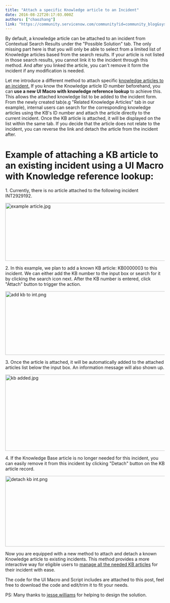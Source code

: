 ```yaml
---
title: "Attach a specific Knowledge article to an Incident"
date: 2016-08-22T20:17:03.000Z
authors: ["chaozhang"]
link: "https://community.servicenow.com/community?id=community_blog&sys_id=059ceae1dbd0dbc01dcaf3231f9619df"
---
```

<p><span class="s1">By default, a knowledge article can be attached to an incident from Contextual Search Results under the "Possible Solution" tab. The only missing part here is that you will only be able to select from a limited list of Knowledge articles based from the search results. If your article is not listed in those search results, you cannot link it to the incident through this method. And after you linked the article, you can't remove it form the incident if any modification is needed.</span></p><p class="p1"></p><p class="p1"><span class="s1">Let me introduce a different method to attach specific <a title="ocs.servicenow.com/bundle/geneva-servicenow-platform/page/administer/contextual_search/concept/c_DeflectResolve.html" href="https://docs.servicenow.com/bundle/geneva-servicenow-platform/page/administer/contextual_search/concept/c_DeflectResolve.html">knowledge articles to an incident.</a> If you know the Knowledge article ID number beforehand, you can<strong> use a new UI Macro with knowledge reference lookup</strong> to achieve this. This allows the attached knowledge list to be added to the incident form. From the newly created tab(e.g "Related Knowledge Articles" tab in our example), internal users can search for the corresponding knowledge articles using the KB's ID number and attach the article directly to the current incident. Once the KB article is attached, it will be displayed on the list within the same tab. If you decide that the article does not relate to the incident, you can reverse the link and detach the article from the incident after.</span></p><p class="p1"></p><h1 class="p1">Example of attaching a KB article to an existing incident using a UI Macro with Knowledge reference lookup:</h1><p class="p1"></p><p class="p1">1. Currently, there is no article attached to the following incident INT2929192.</p><p class="p1"><img   alt="example article.jpg" class="image-6 jive-image" src="be5bb4cadbdcdfc03eb27a9e0f9619d0.iix" style="width: 620px; height: 183px; display: block; margin-left: auto; margin-right: auto;"/></p><p class="p1"></p><p class="p1">2. In this example, we plan to add a known KB article: KB0000003 to this incident. We can either add the KB number to the input box or search for it by clicking the search icon next. After the KB number is entered, click "Attach" button to trigger the action.</p><p class="p1"><img   alt="add kb to int.png" class="image-7 jive-image" src="fd22c802db985fc03eb27a9e0f96198f.iix" style="width: 620px; height: 201px; display: block; margin-left: auto; margin-right: auto;"/></p><p class="p1"></p><p class="p1">3. Once the article is attached, it will be automatically added to the attached articles list below the input box. An information message will also shown up.</p><p class="p1"><img   alt="kb added.jpg" class="image-8 jive-image" src="9901ef3ddb9c9fc0b322f4621f96193a.iix" style="width: 620px; height: 241px; display: block; margin-left: auto; margin-right: auto;"/></p><p class="p1"></p><p class="p1">4. If the Knowledge Base article is no longer needed for this incident, you can easily remove it from this incident by clicking "Detach" button on the KB article record.</p><p class="p1"><img   alt="detach kb int.png" class="image-9 jive-image" src="cb3c0542db14d344e9737a9e0f961921.iix" style="width: 620px; height: 223px; display: block; margin-left: auto; margin-right: auto;"/></p><p class="p1"></p><p class="p1">Now you are equipped with a new method to attach and detach a known Knowledge article to existing incidents. This method provides a more interactive way for eligible users to <a title="ocs.servicenow.com/bundle/geneva-servicenow-platform/page/administer/contextual_search/concept/c_DeflectResolve.html" href="https://docs.servicenow.com/bundle/geneva-servicenow-platform/page/administer/contextual_search/concept/c_DeflectResolve.html">manage all the needed KB articles</a> for their incident with ease.</p><p class="p1"></p><p class="p1"><span class="s1">The code for the UI Macro and Script includes are attached to this post, feel free to download the code and edit/trim it to fit your needs.</span></p><p class="p1"></p><p class="p1"><span class="s1">PS: Many thanks to <a title="jesse.williams" __default_attr="12764" __jive_macro_name="user" class="jive_macro jive_macro_user" data-orig-content="jesse.williams" data-renderedposition="2727.875_137.78125_90_18" href="/community?id=community_user_profile&user=514152e5db981fc09c9ffb651f9619d3">jesse.williams</a> for helping to design the solution.</span></p>
